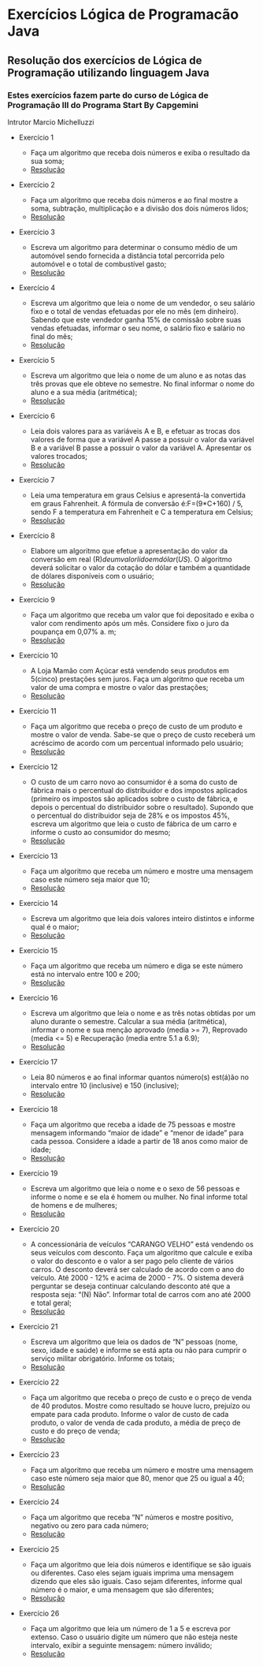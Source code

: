 # Exercícios Lógica de Programacão Java
## Resolução dos exercícios de Lógica de Programação utilizando linguagem Java

### Estes exercícios fazem parte do curso de Lógica de Programação III do Programa Start By Capgemini 
Intrutor  Marcio Michelluzzi

* Exercício 1
   * Faça um algoritmo que receba dois números e exiba o resultado da sua soma;
   * [Resolução](https://github.com/Andreza1251/ExerciciosLogicadeProgramacaoJava/blob/main/src/logicaexerciciosiii/Exercicio01.java)
  
* Exercício 2
   * Faça um algoritmo que receba dois números e ao final mostre a soma, subtração, multiplicação e a divisão 
dos dois números lidos;
  * [Resolução](https://github.com/Andreza1251/ExerciciosLogicadeProgramacaoJava/blob/main/src/logicaexerciciosiii/Exercicios2.java)

* Exercício 3
   * Escreva um algoritmo para determinar o consumo médio de um automóvel sendo fornecida a distância 
total percorrida pelo automóvel e o total de combustível gasto;
   * [Resolução](https://github.com/Andreza1251/ExerciciosLogicadeProgramacaoJava/blob/main/src/logicaexerciciosiii/Exercicio03.java)

* Exercício 4
   * Escreva um algoritmo que leia o nome de um vendedor, o seu salário fixo e o total de vendas efetuadas por ele no mês (em dinheiro). Sabendo que este vendedor ganha 15% de comissão sobre suas vendas efetuadas, informar o seu nome, o salário fixo e salário no final do mês;
   *  [Resolução](https://github.com/Andreza1251/ExerciciosLogicadeProgramacaoJava/blob/main/src/logicaexerciciosiii/Exercicio4.java)

* Exercício 5
   * Escreva um algoritmo que leia o nome de um aluno e as notas das três provas que ele obteve no semestre. No final informar o nome do aluno e a sua média (aritmética);
   *  [Resolução](https://github.com/Andreza1251/ExerciciosLogicadeProgramacaoJava/blob/main/src/logicaexerciciosiii/Exercicio05.java)

* Exercício 6
   * Leia dois valores para as variáveis A e B, e efetuar as trocas dos valores de forma que a variável A passe a possuir o valor da variável B e a variável B passe a possuir o valor da variável A. Apresentar os valores trocados;
   *  [Resolução](https://github.com/Andreza1251/ExerciciosLogicadeProgramacaoJava/blob/main/src/logicaexerciciosiii/Exercicio06.java)

* Exercício 7
   * Leia uma temperatura em graus Celsius e apresentá-la convertida em graus Fahrenheit. A fórmula de conversão é:F=(9*C+160) / 5, sendo F a temperatura em Fahrenheit e C a temperatura em Celsius;
   * [Resolução](https://github.com/Andreza1251/ExerciciosLogicadeProgramacaoJava/blob/main/src/logicaexerciciosiii/Exercicio07.java)

* Exercício 8
   * Elabore um algoritmo que efetue a apresentação do valor da conversão em real (R$) de um valor lido em dólar (US$). O algoritmo deverá solicitar o valor da cotação do dólar e também a quantidade de dólares disponíveis com o usuário;
   * [Resolução](https://github.com/Andreza1251/ExerciciosLogicadeProgramacaoJava/blob/main/src/logicaexerciciosiii/Exercicio08.java)

* Exercício 9
   * Faça um algoritmo que receba um valor que foi depositado e exiba o valor com rendimento após um mês. Considere fixo o juro da poupança em 0,07% a. m;
   * [Resolução](https://github.com/Andreza1251/ExerciciosLogicadeProgramacaoJava/blob/main/src/logicaexerciciosiii/Exercicio09.java)

* Exercício 10
   * A Loja Mamão com Açúcar está vendendo seus produtos em 5(cinco) prestações sem juros. Faça um algoritmo que receba um valor de uma compra e mostre o valor das prestações;
   * [Resolução](https://github.com/Andreza1251/ExerciciosLogicadeProgramacaoJava/blob/main/src/logicaexerciciosiii/Exercicio10.java)

* Exercício 11
   * Faça um algoritmo que receba o preço de custo de um produto e mostre o valor de venda. Sabe-se que o preço de custo receberá um acréscimo de acordo com um percentual informado pelo usuário;
   * [Resolução](https://github.com/Andreza1251/ExerciciosLogicadeProgramacaoJava/blob/main/src/logicaexerciciosiii/Exercicio11.java)

* Exercício 12
   * O custo de um carro novo ao consumidor é a soma do custo de fábrica mais o percentual do distribuidor e dos impostos aplicados (primeiro os impostos são aplicados sobre o custo de fábrica, e depois o percentual do distribuidor sobre o resultado). Supondo que o percentual do distribuidor seja de 28% e os impostos 
45%, escreva um algoritmo que leia o custo de fábrica de um carro e informe o custo ao consumidor do mesmo;
   * [Resolução](https://github.com/Andreza1251/ExerciciosLogicadeProgramacaoJava/blob/main/src/logicaexerciciosiii/Exercicio12.java)

* Exercício 13
   * Faça um algoritmo que receba um número e mostre uma mensagem caso este número seja maior que 10;
   * [Resolução](https://github.com/Andreza1251/ExerciciosLogicadeProgramacaoJava/blob/main/src/logicaexerciciosiii/Exercicio13.java)

* Exercício 14
   * Escreva um algoritmo que leia dois valores inteiro distintos e informe qual é o maior;
   * [Resolução](https://github.com/Andreza1251/ExerciciosLogicadeProgramacaoJava/blob/main/src/logicaexerciciosiii/Exercicio14.java)

* Exercício 15 
   * Faça um algoritmo que receba um número e diga se este número está no intervalo entre 100 e 200;
   * [Resolução](https://github.com/Andreza1251/ExerciciosLogicadeProgramacaoJava/blob/main/src/logicaexerciciosiii/Exercicio15.java)

* Exercício 16
   * Escreva um algoritmo que leia o nome e as três notas obtidas por um aluno durante o semestre. Calcular a sua média (aritmética), informar o nome e sua menção aprovado (media >= 7), Reprovado (media <= 5) e Recuperação (media entre 5.1 a 6.9);
   * [Resolução](https://github.com/Andreza1251/ExerciciosLogicadeProgramacaoJava/blob/main/src/logicaexerciciosiii/Exercicio16.java)

* Exercício 17
   * Leia 80 números e ao final informar quantos número(s) est(á)ão no intervalo entre 10 (inclusive) e 150 (inclusive);
   * [Resolução](https://github.com/Andreza1251/ExerciciosLogicadeProgramacaoJava/blob/main/src/logicaexerciciosiii/Exercicio17.java)

* Exercício 18
   * Faça um algoritmo que receba a idade de 75 pessoas e mostre mensagem informando “maior de idade” e “menor de idade” para cada pessoa. Considere a idade a partir de 18 anos como maior de idade;
   * [Resolução](https://github.com/Andreza1251/ExerciciosLogicadeProgramacaoJava/blob/main/src/logicaexerciciosiii/Exercicio18.java)

* Exercício 19
   * Escreva um algoritmo que leia o nome e o sexo de 56 pessoas e informe o nome e se ela é homem ou mulher. No final informe total de homens e de mulheres;
   * [Resolução](https://github.com/Andreza1251/ExerciciosLogicadeProgramacaoJava/blob/main/src/logicaexerciciosiii/Exercicio19.java)

* Exercício 20
   * A concessionária de veículos “CARANGO VELHO” está vendendo os seus veículos com desconto. Faça um algoritmo que calcule e exiba o valor do desconto e o valor a ser pago pelo cliente de vários carros. O desconto deverá ser calculado de acordo com o ano do veículo. Até 2000 - 12% e acima de 2000 - 7%. O sistema deverá perguntar se deseja continuar calculando desconto até que a resposta seja: “(N) Não”. Informar total de carros com ano até 2000 e total geral;
   * [Resolução](https://github.com/Andreza1251/ExerciciosLogicadeProgramacaoJava/blob/main/src/logicaexerciciosiii/Exercicio20.java)

* Exercício 21
   * Escreva um algoritmo que leia os dados de “N” pessoas (nome, sexo, idade e saúde) e informe se está apta ou não para cumprir o serviço militar obrigatório. Informe os totais;
   * [Resolução](https://github.com/Andreza1251/ExerciciosLogicadeProgramacaoJava/blob/main/src/logicaexerciciosiii/Exercicio21.java)

* Exercício 22
   * Faça um algoritmo que receba o preço de custo e o preço de venda de 40 produtos. Mostre como resultado se houve lucro, prejuízo ou empate para cada produto. Informe o valor de custo de cada produto, o valor de venda de cada produto, a média de preço de custo e do preço de venda;
   * [Resolução](https://github.com/Andreza1251/ExerciciosLogicadeProgramacaoJava/blob/main/src/logicaexerciciosiii/Exercicio22.java)

* Exercício 23
   * Faça um algoritmo que receba um número e mostre uma mensagem caso este número seja maior que 80, menor que 25 ou igual a 40;
   * [Resolução](https://github.com/Andreza1251/ExerciciosLogicadeProgramacaoJava/blob/main/src/logicaexerciciosiii/Exercicio23.java)

* Exercício 24
   * Faça um algoritmo que receba “N” números e mostre positivo, negativo ou zero para cada número;
   * [Resolução](https://github.com/Andreza1251/ExerciciosLogicadeProgramacaoJava/blob/main/src/logicaexerciciosiii/Exercicio24.java)

* Exercício 25
   * Faça um algoritmo que leia dois números e identifique se são iguais ou diferentes. Caso eles sejam iguais imprima uma mensagem dizendo que eles são iguais. Caso sejam diferentes, informe qual número é o maior, e uma mensagem que são diferentes;
   * [Resolução](https://github.com/Andreza1251/ExerciciosLogicadeProgramacaoJava/blob/main/src/logicaexerciciosiii/Exercicio25.java)

* Exercício 26
   * Faça um algoritmo que leia um número de 1 a 5 e escreva por extenso. Caso o usuário digite um número que não esteja neste intervalo, exibir a seguinte mensagem: número inválido;
   * [Resolução]()




